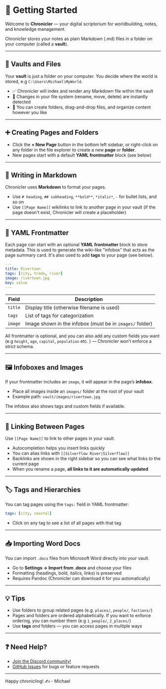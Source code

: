 # 🧰 Getting Started

Welcome to **Chronicler** — your digital scriptorium for worldbuilding, notes, and knowledge management.

Chronicler stores your notes as plain Markdown (.md) files in a folder on your computer (called a **vault**).

---

## 📁 Vaults and Files

Your **vault** is just a folder on your computer. You decide where the world is stored, e.g `C:\Users\Michael\MyWorld`.

- ✅ Chronicler will index and render any Markdown file within the vault
- 🔁 Changes in your file system (rename, move, delete) are instantly detected
- 📂 You can create folders, drag-and-drop files, and organize content however you like

---

## ➕ Creating Pages and Folders

- Click the **+ New Page** button in the bottom left sidebar, or right-click on any folder in the file explorer to create a new **page** or **folder**.
- New pages start with a default **YAML frontmatter** block (see below)

---

## 📝 Writing in Markdown

Chronicler uses **Markdown** to format your pages.

- Use `# heading`, `## subheading`, `**bold**`, `*italic*`, `-` for bullet lists, and so on
- Use `[[Page Name]]` wikilinks to link to another page in your vault (if the page doesn't exist, Chronicler will create a placeholder)

---

## 🔖 YAML Frontmatter

Each page can start with an optional **YAML frontmatter** block to store metadata. This is used to generate the wiki-like "infobox" that acts as the page summary card. It's also used to add **tags** to your page (see below).

```yaml
---
title: Rivertown
tags: [city, trade, river]
image: rivertown.jpg
key: value
---
```

| Field   | Description |
|---------|-------------|
| `title` | Display title (otherwise filename is used) |
| `tags`  | List of tags for categorization |
| `image` | Image shown in the infobox (must be in `images/` folder) |

All frontmatter is optional, and you can also add any custom fields you want (e.g `height`, `age`, `capital`, `population` etc. ) — Chronicler won’t enforce a strict schema.

---

## 🖼️ Infoboxes and Images

If your frontmatter includes an `image`, it will appear in the page’s **infobox**.

- Place all images inside an `images/` folder at the root of your vault
- Example path: `vault/images/rivertown.jpg`

The infobox also shows tags and custom fields if available.

---

## 🔗 Linking Between Pages

Use `[[Page Name]]` to link to other pages in your vault.

- Autocompletion helps you insert links quickly
- You can alias links with `[[Silverflow River|Silverflow]]`
- Backlinks are shown in the right sidebar so you can see what links *to* the current page
- When you rename a page, **all links to it are automatically updated**

---

## 🏷️ Tags and Hierarchies

You can tag pages using the `tags:` field in YAML frontmatter:

```yaml
tags: [city, coastal]
```

- Click on any tag to see a list of all pages with that tag

---

## 📥 Importing Word Docs

You can import `.docx` files from Microsoft Word directly into your vault.

- Go to **Settings → Import from .docx** and choose your files
- Formatting (headings, bold, italics, links) is preserved
- Requires Pandoc (Chronicler can download it for you automatically)

---

## 💡 Tips

- Use folders to group related pages (e.g. `places/`, `people/`, `factions/`)
- Pages and folders are ordered alphabetically. If you want to enforce ordering, you can number them (e.g `1_people/`, `2_places/`)
- Use **tags** *and* folders — you can access pages in multiple ways

---

## ❓ Need Help?

- [Join the Discord community!](https://discord.gg/cXJwcbe2b7)
- [GitHub Issues](https://github.com/mak-kirkland/chronicler/issues) for bugs or feature requests

---

Happy chronicling! ✍️ - Michael
